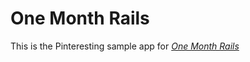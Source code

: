 # One Month Rails

This is the Pinteresting sample app for 
[*One Month Rails*](http://onemonthrails.com)
